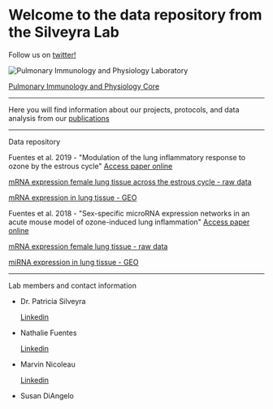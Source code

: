 # Welcome to the data repository from the Silveyra Lab


Follow us on [twitter!](https://twitter.com/silveyralab?lang=en)


![Pulmonary Immunology and Physiology Laboratory](https://lh3.googleusercontent.com/-Y-N5DQvxqv8/AAAAAAAAAAI/AAAAAAAAABM/Hed4RGZhtWs/s360-c-k-no/photo.jpg)

[Pulmonary Immunology and Physiology Core](http://www.pennstatehershey.org/web/pulmonary-core/home)


---------
Here you will find information about our projects, protocols, and data analysis from our [publications](http://www.ncbi.nlm.nih.gov/myncbi/browse/collection/43899845/?sort=date&direction=descending)


---------
Data repository

Fuentes et al. 2019 - "Modulation of the lung inflammatory response to ozone by the estrous cycle"
[Access paper online](https://physoc.onlinelibrary.wiley.com/doi/full/10.14814/phy2.14026)

[mRNA expression female lung tissue across the estrous cycle - raw data](http://psilveyra.github.io/silveyralab/GA_RTPCR_Silveyra.xls)

[mRNA expression in lung tissue - GEO](https://www.ncbi.nlm.nih.gov/geo/query/acc.cgi?acc=GSE123276)


Fuentes et al. 2018 - "Sex-specific microRNA expression networks in an acute mouse model of ozone-induced lung inflammation"
[Access paper online](https://bsd.biomedcentral.com/articles/10.1186/s13293-018-0177-7)

[mRNA expression female lung tissue - raw data](http://psilveyra.github.io/silveyralab/GA_RTPCR_Silveyra.xls)

[miRNA expression in lung tissue - GEO](https://www.ncbi.nlm.nih.gov/geo/query/acc.cgi?acc=GSE111667)


        
      
---------

Lab members and contact information

* Dr. Patricia Silveyra 

     [Linkedin](https://www.linkedin.com/in/patriciasilveyra)
    

* Nathalie Fuentes

     [Linkedin](https://www.linkedin.com/in/nathaliefuentes)

* Marvin Nicoleau

     [Linkedin](https://www.linkedin.com/in/marvin-nicoleau-93467784) 
     
* Susan DiAngelo


